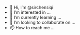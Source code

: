 - 👋 Hi, I’m @sirchensiqi
- 👀 I’m interested in ...
- 🌱 I’m currently learning ...
- 💞️ I’m looking to collaborate on ...
- 📫 How to reach me ...

<!---
sirchensiqi/sirchensiqi is a ✨ special ✨ repository because its `README.md` (this file) appears on your GitHub profile.
You can click the Preview link to take a look at your changes.
--->

